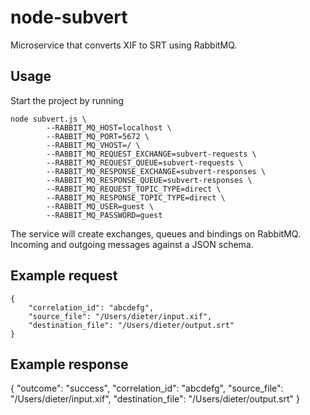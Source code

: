 # node-subvert
Microservice that converts XIF to SRT using RabbitMQ.

## Usage
Start the project by running
```
node subvert.js \
        --RABBIT_MQ_HOST=localhost \
        --RABBIT_MQ_PORT=5672 \
        --RABBIT_MQ_VHOST=/ \
        --RABBIT_MQ_REQUEST_EXCHANGE=subvert-requests \
        --RABBIT_MQ_REQUEST_QUEUE=subvert-requests \
        --RABBIT_MQ_RESPONSE_EXCHANGE=subvert-responses \
        --RABBIT_MQ_RESPONSE_QUEUE=subvert-responses \
        --RABBIT_MQ_REQUEST_TOPIC_TYPE=direct \
        --RABBIT_MQ_RESPONSE_TOPIC_TYPE=direct \
        --RABBIT_MQ_USER=guest \
        --RABBIT_MQ_PASSWORD=guest
```

The service will create exchanges, queues and bindings on RabbitMQ. Incoming and outgoing messages against a JSON schema.

## Example request
```
{
    "correlation_id": "abcdefg",
    "source_file": "/Users/dieter/input.xif",
    "destination_file": "/Users/dieter/output.srt"
}
```

## Example response
{
    "outcome": "success",
    "correlation_id": "abcdefg",
    "source_file": "/Users/dieter/input.xif",
    "destination_file": "/Users/dieter/output.srt"
}

